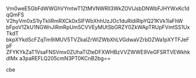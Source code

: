 Vm0weE5GbFdWWGhVYmtwT1ZtMVNWRll3WkZOVlJsbDNWbFJHYWxKc1dqQmFS
V2hyVm0xS1IyTkliRmRXCk0xSlFWbXhhUzJOc1duRldiRlpYQ21KVk1IaFhW
bFpoV1ZkU1NGWnJiRmRpUm5CVVEyMUtSbGRZY0ZkWApTRUpFVmtSS1UxTkdT
bkpXYkdScFZqTm9iMUV5TVZkalZrWlZWbXhLVGdwaVZrbDZWa1pXYTFJeFpF
ZFYKYkZaT1VsaFNSVmx0ZUhaTlZteDFXWHBzVVZWWE9VeGFSRTVEWkhkdlMx
a3paREFLQ205cmN3PT0KCnB2bg==

cbe